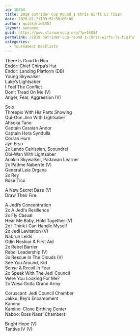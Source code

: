 ```yaml
---
id: 16854
title: 2019 Outrider Cup Round 1 Chris Wirfs LS TIGIH
date: 2020-01-21T03:58:58+00:00
author: quickdraw3457
layout: swccgpc
guid: https://www.starwarsccg.org/?p=16854
permalink: /2019-outrider-cup-round-1-chris-wirfs-ls-tigih/
categories:
  - Tournament Decklists
---
```

There Is Good In Him  
Endor: Chief Chirpa&#8217;s Hut  
Endor: Landing Platform (DB)  
Young Skywalker  
Luke&#8217;s Lightsaber  
I Feel The Conflict  
Don&#8217;t Tread On Me (V)  
Anger, Fear, Aggression (V)  
  
Solo  
Threepio With His Parts Showing  
Qui-Gon Jinn With Lightsaber  
Ahsoka Tano  
Captain Cassian Andor  
Captain Hera Syndulla  
Corran Horn  
Jyn Erso  
2x Lando Calrissian, Scoundrel  
Obi-Wan With Lightsaber  
Anakin Skywalker, Padawan Learner  
2x Padme Naberrie (V)  
General Leia Organa  
2x Rey  
Rose Tico  
  
A New Secret Base (V)  
Draw Their Fire  
  
A Jedi&#8217;s Concentration  
2x A Jedi&#8217;s Resilience  
2x Fly Casual  
Hear Me Baby, Hold Together (V)  
2x I Think I Can Handle Myself  
2x Jedi Levitation (V)  
Nabrun Leids  
Odin Nesloor & First Aid  
2x Rebel Barrier  
Rebel Leadership (V)  
3x Rescue In The Clouds (V)  
See You Around, Kid  
Sense & Recoil In Fear  
2x Speak With The Jedi Council  
Were You Looking For Me?  
2x Wesa Gotta Grand Army  
  
Coruscant: Jedi Council Chamber  
Jakku: Rey&#8217;s Encampment  
Kamino  
Kamino: Clone Birthing Center  
Naboo: Boss Nass&#8217; Chambers  
  
Bright Hope (V)  
Tantive IV (V)
